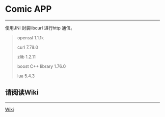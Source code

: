 # Comic APP
---

使用JNI 封装libcurl 进行http 通信。

> openssl 1.1.1k
>
> curl 7.78.0
>
> zlib 1.2.11
>
> boost C++ library 1.76.0
>
>  lua 5.4.3

## 请阅读Wiki
---
[Wiki](https://github.com/tusdasa/Comic/wiki)

